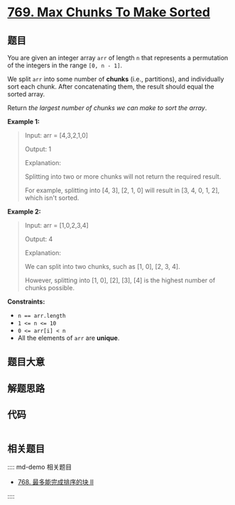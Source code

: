 # [769. Max Chunks To Make Sorted](https://leetcode.com/problems/max-chunks-to-make-sorted/)

## 题目

You are given an integer array `arr` of length `n` that represents a
permutation of the integers in the range `[0, n - 1]`.

We split `arr` into some number of **chunks** (i.e., partitions), and
individually sort each chunk. After concatenating them, the result should
equal the sorted array.

Return _the largest number of chunks we can make to sort the array_.



**Example 1:**

> Input: arr = [4,3,2,1,0]
> 
> Output: 1
> 
> Explanation:
> 
> Splitting into two or more chunks will not return the required result.
> 
> For example, splitting into [4, 3], [2, 1, 0] will result in [3, 4, 0, 1, 2], which isn't sorted.

**Example 2:**

> Input: arr = [1,0,2,3,4]
> 
> Output: 4
> 
> Explanation:
> 
> We can split into two chunks, such as [1, 0], [2, 3, 4].
> 
> However, splitting into [1, 0], [2], [3], [4] is the highest number of chunks possible.

**Constraints:**

  * `n == arr.length`
  * `1 <= n <= 10`
  * `0 <= arr[i] < n`
  * All the elements of `arr` are **unique**.


## 题目大意

## 解题思路

## 代码

```javascript

```

## 相关题目

:::: md-demo 相关题目
- [768. 最多能完成排序的块 II](https://leetcode.com/problems/max-chunks-to-make-sorted-ii)

::::
